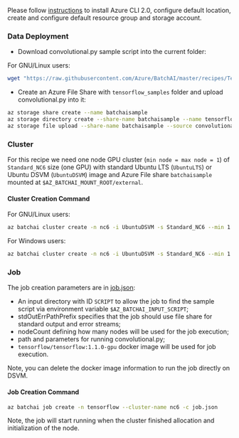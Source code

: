 Please follow [instructions](/recipes/Readme.md) to install Azure CLI 2.0, configure default location, create and configure default resource group and storage account.


### Data Deployment

- Download convolutional.py sample script into the current folder:

For GNU/Linux users:

```sh
wget "https://raw.githubusercontent.com/Azure/BatchAI/master/recipes/TensorFlow/TensorFlow-GPU/convolutional.py?token=AcZzrZcCveHaaevWYBtN9wYREYDOJvY-ks5Z4c4QwA%3D%3D" -O convolutional.py
```

- Create an Azure File Share with `tensorflow_samples` folder and upload convolutional.py into it:

```sh
az storage share create --name batchaisample
az storage directory create --share-name batchaisample --name tensorflow_samples
az storage file upload --share-name batchaisample --source convolutional.py --path tensorflow_samples
```

### Cluster

For this recipe we need one node GPU cluster (`min node = max node = 1`) of `Standard_NC6` size (one GPU) with standard Ubuntu LTS (`UbuntuLTS`) or Ubuntu DSVM (```UbuntuDSVM```) image and Azure File share `batchaisample` mounted at `$AZ_BATCHAI_MOUNT_ROOT/external`.

#### Cluster Creation Command

For GNU/Linux users:

```sh
az batchai cluster create -n nc6 -i UbuntuDSVM -s Standard_NC6 --min 1 --max 1 --afs-name batchaisample --afs-mount-path external -u $USER -k ~/.ssh/id_rsa.pub
```

For Windows users:

```sh
az batchai cluster create -n nc6 -i UbuntuDSVM -s Standard_NC6 --min 1 --max 1 --afs-name batchaisample --afs-mount-path external -u <user_name> -p <password>
```

### Job

The job creation parameters are in [job.json](./job.json):

- An input directory with ID `SCRIPT` to allow the job to find the sample script via environment variable `$AZ_BATCHAI_INPUT_SCRIPT`;
- stdOutErrPathPrefix specifies that the job should use file share for standard output and error streams;
- nodeCount defining how many nodes will be used for the job execution;
- path and parameters for running convolutional.py;
- ```tensorflow/tensorflow:1.1.0-gpu``` docker image will be used for job execution.

Note, you can delete the docker image information to run the job directly on DSVM.

#### Job Creation Command

```sh
az batchai job create -n tensorflow --cluster-name nc6 -c job.json
```

Note, the job will start running when the cluster finished allocation and initialization of the node.
